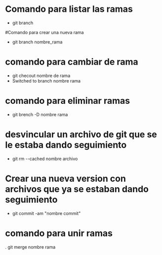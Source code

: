 # Comando para listar las ramas
- git branch

#Comando para crear una nueva rama
- git branch nombre_rama

# comando para cambiar de rama
- git checout  nombre de rama
- Switched to branch nombre rama

# comando para eliminar ramas
- git brench -D nombre rama

# desvincular un archivo de git que se le estaba dando seguimiento
- git rm --cached nombre archivo

# Crear una nueva version con archivos que ya se estaban dando seguimiento
- git commit -am "nombre commit"

# comando para unir ramas
. git merge nombre rama